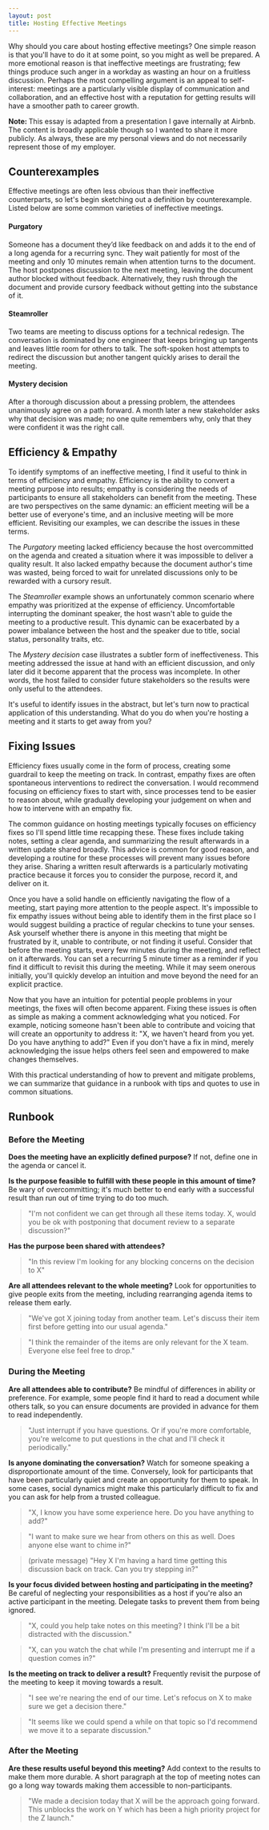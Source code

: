 ```yaml
---
layout: post
title: Hosting Effective Meetings
---
```



Why should you care about hosting effective meetings? One simple reason is that you'll have to do it at some point, so you might as well be prepared. A more emotional reason is that ineffective meetings are frustrating; few things produce such anger in a workday as wasting an hour on a fruitless discussion. Perhaps the most compelling argument is an appeal to self-interest: meetings are a particularly visible display of communication and collaboration, and an effective host with a reputation for getting results will have a smoother path to career growth.

<!--more-->


<div class="message">
    <strong>Note: </strong>This essay is adapted from a presentation I gave internally at Airbnb. The content is broadly applicable though so I wanted to share it more publicly. As always, these are my personal views and do not necessarily represent those of my employer.
</div>

## Counterexamples
Effective meetings are often less obvious than their ineffective counterparts, so let's begin sketching out a definition by counterexample. Listed below are some common varieties of ineffective meetings.
#### Purgatory
Someone has a document they’d like feedback on and adds it to the end of a long agenda for a recurring sync. They wait patiently for most of the meeting and only 10 minutes remain when attention turns to the document. The host postpones discussion to the next meeting, leaving the document author blocked without feedback. Alternatively, they rush through the document and provide cursory feedback without getting into the substance of it.
#### Steamroller
Two teams are meeting to discuss options for a technical redesign. The conversation is dominated by one engineer that keeps bringing up tangents and leaves little room for others to talk. The soft-spoken host attempts to redirect the discussion but another tangent quickly arises to derail the meeting.
#### Mystery decision
After a thorough discussion about a pressing problem, the attendees unanimously agree on a path forward. A month later a new stakeholder asks why that decision was made; no one quite remembers why, only that they were confident it was the right call.
## Efficiency & Empathy
To identify symptoms of an ineffective meeting, I find it useful to think in terms of efficiency and empathy. Efficiency is the ability to convert a meeting purpose into results; empathy is considering the needs of participants to ensure all stakeholders can benefit from the meeting. These are two perspectives on the same dynamic: an efficient meeting will be a better use of everyone's time, and an inclusive meeting will be more efficient. Revisiting our examples, we can describe the issues in these terms. 

The *Purgatory* meeting lacked efficiency because the host overcommitted on the agenda and created a situation where it was impossible to deliver a quality result. It also lacked empathy because the document author's time was wasted, being forced to wait for unrelated discussions only to be rewarded with a cursory result.

The *Steamroller* example shows an unfortunately common scenario where empathy was prioritized at the expense of efficiency. Uncomfortable interrupting the dominant speaker, the host wasn't able to guide the meeting to a productive result. This dynamic can be exacerbated by a power imbalance between the host and the speaker due to title, social status, personality traits, etc.

The *Mystery decision* case illustrates a subtler form of ineffectiveness. This meeting addressed the issue at hand with an efficient discussion, and only later did it become apparent that the process was incomplete. In other words, the host failed to consider future stakeholders so the results were only useful to the attendees.

It's useful to identify issues in the abstract, but let's turn now to practical application of this understanding. What do you do when you're hosting a meeting and it starts to get away from you?
## Fixing Issues
Efficiency fixes usually come in the form of process, creating some guardrail to keep the meeting on track. In contrast, empathy fixes are often spontaneous interventions to redirect the conversation. I would recommend focusing on efficiency fixes to start with, since processes tend to be easier to reason about, while gradually developing your judgement on when and how to intervene with an empathy fix.

The common guidance on hosting meetings typically focuses on efficiency fixes so I'll spend little time recapping these. These fixes include taking notes, setting a clear agenda, and summarizing the result afterwards in a written update shared broadly. This advice is common for good reason, and developing a routine for these processes will prevent many issues before they arise. Sharing a written result afterwards is a particularly motivating practice because it forces you to consider the purpose, record it, and deliver on it.

Once you have a solid handle on efficiently navigating the flow of a meeting, start paying more attention to the people aspect. It's impossible to fix empathy issues without being able to identify them in the first place so I would suggest building a practice of regular checkins to tune your senses. Ask yourself whether there is anyone in this meeting that might be frustrated by it, unable to contribute, or not finding it useful. Consider that before the meeting starts, every few minutes during the meeting, and reflect on it afterwards. You can set a recurring 5 minute timer as a reminder if you find it difficult to revisit this during the meeting. While it may seem onerous initially, you'll quickly develop an intuition and move beyond the need for an explicit practice.

Now that you have an intuition for potential people problems in your meetings, the fixes will often become apparent. Fixing these issues is often as simple as making a comment acknowledging what you noticed. For example, noticing someone hasn't been able to contribute and voicing that will create an opportunity to address it: "X, we haven't heard from you yet. Do you have anything to add?" Even if you don't have a fix in mind, merely acknowledging the issue helps others feel seen and empowered to make changes themselves. 

With this practical understanding of how to prevent and mitigate problems, we can summarize that guidance in a runbook with tips and quotes to use in common situations.
## Runbook
### Before the Meeting
**Does the meeting have an explicitly defined purpose?**
If not, define one in the agenda or cancel it.

**Is the purpose feasible to fulfill with these people in this amount of time?**
Be wary of overcommitting; it's much better to end early with a successful result than run out of time trying to do too much.

> "I'm not confident we can get through all these items today. X, would you be ok with postponing that document review to a separate discussion?"

**Has the purpose been shared with attendees?**
>"In this review I'm looking for any blocking concerns on the decision to X"

**Are all attendees relevant to the whole meeting?**
Look for opportunities to give people exits from the meeting, including rearranging agenda items to release them early.

> "We've got X joining today from another team. Let's discuss their item first before getting into our usual agenda."

> "I think the remainder of the items are only relevant for the X team. Everyone else feel free to drop."

### During the Meeting

**Are all attendees able to contribute?**
Be mindful of differences in ability or preference. For example, some people find it hard to read a document while others talk, so you can ensure documents are provided in advance for them to read independently.

>"Just interrupt if you have questions. Or if you're more comfortable, you're welcome to put questions in the chat and I'll check it periodically."

**Is anyone dominating the conversation?**
Watch for someone speaking a disproportionate amount of the time. Conversely, look for participants that have been particularly quiet and create an opportunity for them to speak. In some cases, social dynamics might make this particularly difficult to fix and you can ask for help from a trusted colleague.

>"X, I know you have some experience here. Do you have anything to add?"

>"I want to make sure we hear from others on this as well. Does anyone else want to chime in?"

>(private message) "Hey X I'm having a hard time getting this discussion back on track. Can you try stepping in?"

**Is your focus divided between hosting and participating in the meeting?**
Be careful of neglecting your responsibilities as a host if you're also an active participant in the meeting. Delegate tasks to prevent them from being ignored.

>"X, could you help take notes on this meeting? I think I'll be a bit distracted with the discussion."

>"X, can you watch the chat while I'm presenting and interrupt me if a question comes in?"

**Is the meeting on track to deliver a result?**
Frequently revisit the purpose of the meeting to keep it moving towards a result.

>"I see we're nearing the end of our time. Let's refocus on X to make sure we get a decision there."

>"It seems like we could spend a while on that topic so I'd recommend we move it to a separate discussion."


### After the Meeting
**Are these results useful beyond this meeting?**
Add context to the results to make them more durable. A short paragraph at the top of meeting notes can go a long way towards making them accessible to non-participants.

>"We made a decision today that X will be the approach going forward. This unblocks the work on Y which has been a high priority project for the Z launch."
